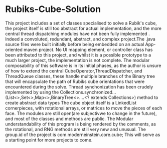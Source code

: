 # Rubiks-Cube-Solution
This project includes a set of classes specialised to solve a Rubik's cube, the project itself is still too abstract for actual implementation, and the more central thread dispatching modules have not been fully implemented .
Indeed a convoluted, redundant, abstract, and complex project.The .java source files were built initially before being embedded on an actual App-oriented maven project.
No UI mapping element, or controller class has been attributed to this project, and whilst it is a possible prototype to a much larger project, the implementation is not complete.
The modular composability of this software is in its initial phases, as the author is unsure of how to extend the central CubeOperator,ThreadDispatcher, and ThreadQueue classes, these handle multiple branches of the Binary tree that will encapsulate the path of Rubiks cube orientations that were encountered during the solve.
Thread synchonization has been crudely implemented by using the Collections.synchronized...(List<>,Set<>,Map<>,BinaryTree<>....<? extends Collections>) method to create abstract data types
The cube object itself is a LinkedList<CornerPiece> cornerpieces, with rotational arrays, or matrices to move the pieces of each face.
The modules are still open(are subjectivwe to change in the future), and most of the classes and methods are public.
The Modular understandability of this program is being rendered by the comments, as the rotational, and RNG methods are still very new and unusual.
The group.id of the project is com.moderneinstein.core.cube;
This will serve as a starting point for more projects to come.
